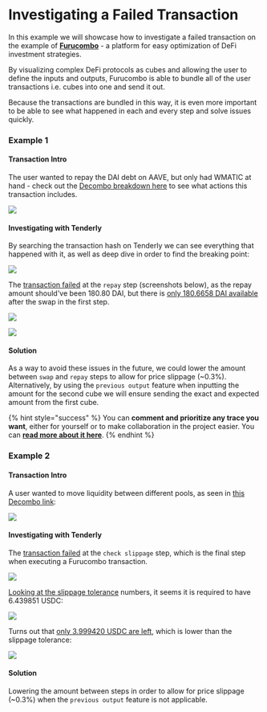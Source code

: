 # Investigating a Failed Transaction

In this example we will showcase how to investigate a failed transaction on the example of [**Furucombo**](https://furucombo.app/) - a platform for easy optimization of DeFi investment strategies.&#x20;

By visualizing complex DeFi protocols as cubes and allowing the user to define the inputs and outputs, Furucombo is able to bundle all of the user transactions i.e. cubes into one and send it out.&#x20;

Because the transactions are bundled in this way, it is even more important to be able to see what happened in each and every step and solve issues quickly.



### Example 1

#### Transaction Intro

The user wanted to repay the DAI debt on AAVE, but only had WMATIC at hand - check out the [Decombo breakdown here](https://furucombo.app/decombo?chainId=137\&txHash=0xbcd377e337ce8e9fc391888a8bb95883923e4385fa548fe230ef0b7c8c56e578) to see what actions this transaction includes.

![](https://lh4.googleusercontent.com/ah\_vAF4pSa0M60hGLLgTpcFTauo7c0XDi6BSHHjgG0vdZIiFoLA05XtLf8lxOMbBy55c0Phl2A94R3lk2fVaESRENY-Hr1ercrEgnDvfBh3zoBj2e6-1VAh9Zb1rCd86mLkXhZ3W)

#### Investigating with Tenderly

By searching the transaction hash on Tenderly we can see everything that happened with it, as well as deep dive in order to find the breaking point:

![](<../../.gitbook/assets/Screenshot 2021-11-08 at 13.24.09.png>)

The [transaction failed](https://dashboard.tenderly.co/tx/polygon/0xbcd377e337ce8e9fc391888a8bb95883923e4385fa548fe230ef0b7c8c56e578) at the `repay` step (screenshots below), as the repay amount should've been 180.80 DAI, but there is [only 180.6658 DAI available](https://dashboard.tenderly.co/tx/polygon/0xbcd377e337ce8e9fc391888a8bb95883923e4385fa548fe230ef0b7c8c56e578/debugger?trace=0.12.2.1.2.0.2.0.8.0.1.1.0.0.1) after the swap in the first step.

![](https://lh3.googleusercontent.com/Sb1XyfSiZ5Kv9GnQdpiLaQ2s7Bt3VDWBYdpf9ntSbNHng\_7uQOmL-SGChYHDOy8ne7C6vw1gO1kuaLU4jytWf0kDD91ckYHsVtAlkc0QTf7odVr4GS-idS\_Mf0EF4bcAuwF0bRY1)

![](https://lh4.googleusercontent.com/g7cQNIrA\_wCPclSEqaLusyipNrVu4-XoBXop5M2uNFb8MeLBTvxlKcZoQfbtn1IsYZ5SxhYcJ0P5f9GG6\_4ex2KNHAHvV9wCln2IN7ytaDmHe\_GTbB5Iy-C2or0hZm2Wc7WgWpoX)

#### Solution

As a way to avoid these issues in the future, we could lower the amount between `swap` and `repay` steps to allow for price slippage (\~0.3%). Alternatively, by using the `previous output` feature when inputting the amount for the second cube we will ensure sending the exact and expected amount from the first cube.

{% hint style="success" %}
You can **comment and prioritize any trace you want**, either for yourself or to make collaboration in the project easier. You can [**read more about it here**](../../monitoring/contracts/commenting-and-prioritizing-traces.md).
{% endhint %}

### Example 2

#### Transaction Intro

A user wanted to move liquidity between different pools, as seen in [this Decombo link](https://furucombo.app/decombo?chainId=137\&txHash=0xafa72ac178ba6e67b5b580082130b91ac64421941d6cf72c0d518fe6b8977106):

![](https://lh4.googleusercontent.com/wWQGWGPQyTozSja6pdVfC3taTde9JCNnrwFaCRjs1OQmtMIRIsyoFL2NhhbBaykTlVLRYzlT7CHXsp6kiJBzU\_4Vm1zu1FbwTochARKuigWe4iMPW8GfMZONOIEvNd6OH4-l50lT)

#### Investigating with Tenderly

The [transaction failed](https://dashboard.tenderly.co/tx/polygon/0xafa72ac178ba6e67b5b580082130b91ac64421941d6cf72c0d518fe6b8977106) at the `check slippage` step, which is the final step when executing a Furucombo transaction.

![](https://lh6.googleusercontent.com/A3crA2U-sqGnWvobqeWBP6C70QDY3QejK2dHIDblApHVcsXcYjY3qoEnnwahJ6EQdue6QN7wG4dL7SLKI8xqxFWs7saEvPf0eCuV5wKw\_8qO56\_QcxcVxdaDtbPaLa2UISye9sZD)

[Looking at the slippage tolerance](https://dashboard.tenderly.co/tx/polygon/0xafa72ac178ba6e67b5b580082130b91ac64421941d6cf72c0d518fe6b8977106/debugger?trace=0.0.0.8.1.3.27.2) numbers, it seems it is required to have 6.439851 USDC:

![](https://lh3.googleusercontent.com/YLchfzl5OZuxEyLAOIo5yzbTb\_coPT2odDkXScWKZ4GpxRemHypme1akWzeG5IuoAFh\_OzqEpaPgbDuXN2288yfIhyzlOJuVGKBuMiFpWLg9-aAqIotxEeVn38NdNGFMBeZ9NsAP)

Turns out that [only 3.999420 USDC are left](https://dashboard.tenderly.co/tx/polygon/0xafa72ac178ba6e67b5b580082130b91ac64421941d6cf72c0d518fe6b8977106/debugger?trace=0.0.0.8.1.3.27.2.1.0), which is lower than the slippage tolerance:

![](https://lh3.googleusercontent.com/EUXHTnFr9N4yE\_GbjxXy-KJxGEOXODGYNCCJl0MsyXnbAULj8LZNlOszBHxpftgi7cvjk2OZGBUYlZ5m-X2utt4QqqbRvjAO0A9NykuvE\_-eR97ZVaO65\_JtWV1QRl8sZHZCL-S-)

#### Solution

Lowering the amount between steps in order to allow for price slippage (\~0.3%) when the `previous output` feature is not applicable.
